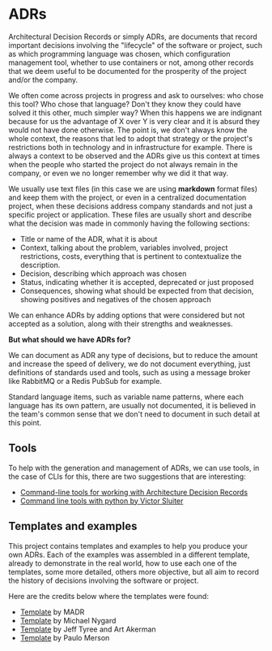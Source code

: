 # ADRs

Architectural Decision Records or simply ADRs, are documents that record important decisions involving the "lifecycle" of the software or project, such as which programming language was chosen, which configuration management tool, whether to use containers or not, among other records that we deem useful to be documented for the prosperity of the project and/or the company.

We often come across projects in progress and ask to ourselves: who chose this tool? Who chose that language? Don't they know  they could have solved it this other, much simpler way? When this happens we are indignant because for us the advantage of X over Y is very clear and it is absurd they would not have done otherwise. The point is, we don't always know the whole context, the reasons that led to adopt that strategy or the project's restrictions both in technology and in infrastructure for example. There is always a context to be observed and the ADRs give us this context at times when the people who started the project do not always remain in the company, or even we no longer remember why we did it that way.

We usually use text files (in this case we are using __markdown__ format files) and keep them with the project, or even in a centralized documentation project, when these decisions address company standards and not just a specific project or application. These files are usually short and describe what the decision was made in commonly having the following sections:

* Title or name of the ADR, what it is about
* Context, talking about the problem, variables involved, project restrictions, costs, everything that is pertinent to contextualize the description.
* Decision, describing which approach was chosen
* Status, indicating whether it is accepted, deprecated or just proposed
* Consequences, showing what should be expected from that decision, showing positives and negatives of the chosen approach

We can enhance ADRs by adding options that were considered but not accepted as a solution, along with their strengths and weaknesses.

__But what should we have ADRs for?__

We can document as ADR any type of decisions, but to reduce the amount and increase the speed of delivery, we do not document everything, just definitions of standards used and tools, such as using a message broker like RabbitMQ or a Redis PubSub for example.

Standard language items, such as variable name patterns, where each language has its own pattern, are usually not documented, it is believed in the team's common sense that we don't need to document in such detail at this point.


## Tools

To help with the generation and management of ADRs, we can use tools, in the case of CLIs for this, there are two suggestions that are interesting:

* [Command-line tools for working with Architecture Decision Records](https://github.com/npryce/adr-tools)
* [Command line tools with python by Victor Sluiter](https://bitbucket.org/tinkerer_/adr-tools-python/src/master/)

## Templates and examples

This project contains templates and examples to help you produce your own ADRs. Each of the examples was assembled in a different template, already to demonstrate in the real world, how to use each one of the templates, some more detailed, others more objective, but all aim to record the history of decisions involving the software or project.

Here are the credits below where the templates were found:

* [Template](https://github.com/joelparkerhenderson/architecture-decision-record/blob/main/templates/decision-record-template-madr/index.md) by MADR
* [Template](https://github.com/joelparkerhenderson/architecture-decision-record/blob/main/templates/decision-record-template-by-michael-nygard/index.md) by Michael Nygard
* [Template](https://github.com/joelparkerhenderson/architecture-decision-record/blob/main/templates/decision-record-template-by-jeff-tyree-and-art-akerman/index.md) by Jeff Tyree and Art Akerman
* [Template](https://github.com/pmerson/ADR-template) by Paulo Merson